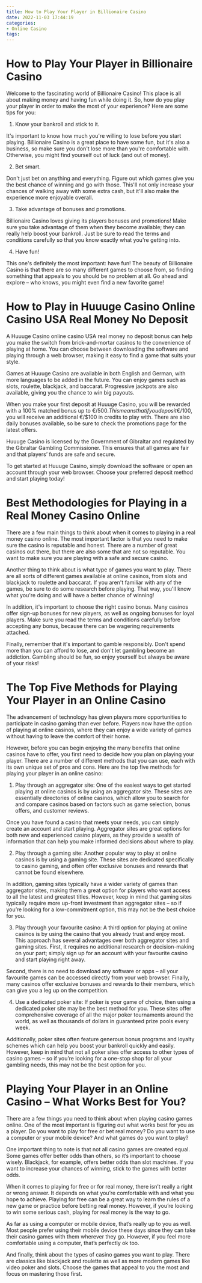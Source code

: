 ```yaml
---
title: How to Play Your Player in Billionaire Casino
date: 2022-11-03 17:44:19
categories:
- Online Casino
tags:
---
```



#  How to Play Your Player in Billionaire Casino

Welcome to the fascinating world of Billionaire Casino! This place is all about making money and having fun while doing it. So, how do you play your player in order to make the most of your experience? Here are some tips for you:

1. Know your bankroll and stick to it.

It's important to know how much you're willing to lose before you start playing. Billionaire Casino is a great place to have some fun, but it's also a business, so make sure you don't lose more than you're comfortable with. Otherwise, you might find yourself out of luck (and out of money).

2. Bet smart.

Don't just bet on anything and everything. Figure out which games give you the best chance of winning and go with those. This'll not only increase your chances of walking away with some extra cash, but it'll also make the experience more enjoyable overall.

3. Take advantage of bonuses and promotions.

Billionaire Casino loves giving its players bonuses and promotions! Make sure you take advantage of them when they become available; they can really help boost your bankroll. Just be sure to read the terms and conditions carefully so that you know exactly what you're getting into.

4. Have fun!

This one's definitely the most important: have fun! The beauty of Billionaire Casino is that there are so many different games to choose from, so finding something that appeals to you should be no problem at all. Go ahead and explore – who knows, you might even find a new favorite game!

#  How to Play in Huuuge Casino Online Casino USA Real Money No Deposit

A Huuuge Casino online casino USA real money no deposit bonus can help you make the switch from brick-and-mortar casinos to the convenience of playing at home. You can choose between downloading the software and playing through a web browser, making it easy to find a game that suits your style.

Games at Huuuge Casino are available in both English and German, with more languages to be added in the future. You can enjoy games such as slots, roulette, blackjack, and baccarat. Progressive jackpots are also available, giving you the chance to win big payouts.

When you make your first deposit at Huuuge Casino, you will be rewarded with a 100% matched bonus up to €/$500. This means that if you deposit €/$100, you will receive an additional €/$100 in credits to play with. There are also daily bonuses available, so be sure to check the promotions page for the latest offers.

Huuuge Casino is licensed by the Government of Gibraltar and regulated by the Gibraltar Gambling Commissioner. This ensures that all games are fair and that players’ funds are safe and secure.

To get started at Huuuge Casino, simply download the software or open an account through your web browser. Choose your preferred deposit method and start playing today!

#  Best Methodologies for Playing in a Real Money Casino Online

There are a few main things to think about when it comes to playing in a real money casino online. The most important factor is that you need to make sure the casino is reputable and honest. There are a number of great casinos out there, but there are also some that are not so reputable. You want to make sure you are playing with a safe and secure casino.

Another thing to think about is what type of games you want to play. There are all sorts of different games available at online casinos, from slots and blackjack to roulette and baccarat. If you aren't familiar with any of the games, be sure to do some research before playing. That way, you'll know what you're doing and will have a better chance of winning!

In addition, it's important to choose the right casino bonus. Many casinos offer sign-up bonuses for new players, as well as ongoing bonuses for loyal players. Make sure you read the terms and conditions carefully before accepting any bonus, because there can be wagering requirements attached.

Finally, remember that it's important to gamble responsibly. Don't spend more than you can afford to lose, and don't let gambling become an addiction. Gambling should be fun, so enjoy yourself but always be aware of your risks!

#  The Top Five Methods for Playing Your Player in an Online Casino 

The advancement of technology has given players more opportunities to participate in casino gaming than ever before. Players now have the option of playing at online casinos, where they can enjoy a wide variety of games without having to leave the comfort of their home.

However, before you can begin enjoying the many benefits that online casinos have to offer, you first need to decide how you plan on playing your player. There are a number of different methods that you can use, each with its own unique set of pros and cons. Here are the top five methods for playing your player in an online casino:

1) Play through an aggregator site: One of the easiest ways to get started playing at online casinos is by using an aggregator site. These sites are essentially directories of online casinos, which allow you to search for and compare casinos based on factors such as game selection, bonus offers, and customer reviews.

Once you have found a casino that meets your needs, you can simply create an account and start playing. Aggregator sites are great options for both new and experienced casino players, as they provide a wealth of information that can help you make informed decisions about where to play.

2) Play through a gaming site: Another popular way to play at online casinos is by using a gaming site. These sites are dedicated specifically to casino gaming, and often offer exclusive bonuses and rewards that cannot be found elsewhere.

In addition, gaming sites typically have a wider variety of games than aggregator sites, making them a great option for players who want access to all the latest and greatest titles. However, keep in mind that gaming sites typically require more up-front investment than aggregator sites – so if you’re looking for a low-commitment option, this may not be the best choice for you.

3) Play through your favourite casino: A third option for playing at online casinos is by using the casino that you already trust and enjoy most. This approach has several advantages over both aggregator sites and gaming sites. First, it requires no additional research or decision-making on your part; simply sign up for an account with your favourite casino and start playing right away.

Second, there is no need to download any software or apps – all your favourite games can be accessed directly from your web browser. Finally, many casinos offer exclusive bonuses and rewards to their members, which can give you a leg up on the competition.

4) Use a dedicated poker site: If poker is your game of choice, then using a dedicated poker site may be the best method for you. These sites offer comprehensive coverage of all the major poker tournaments around the world, as well as thousands of dollars in guaranteed prize pools every week.

Additionally, poker sites often feature generous bonus programs and loyalty schemes which can help you boost your bankroll quickly and easily. However, keep in mind that not all poker sites offer access to other types of casino games – so if you’re looking for a one-stop shop for all your gambling needs, this may not be the best option for you.

#  Playing Your Player in an Online Casino – What Works Best for You?

There are a few things you need to think about when playing casino games online. One of the most important is figuring out what works best for you as a player. Do you want to play for free or bet real money? Do you want to use a computer or your mobile device? And what games do you want to play?

One important thing to note is that not all casino games are created equal. Some games offer better odds than others, so it’s important to choose wisely. Blackjack, for example, offers better odds than slot machines. If you want to increase your chances of winning, stick to the games with better odds.

When it comes to playing for free or for real money, there isn’t really a right or wrong answer. It depends on what you’re comfortable with and what you hope to achieve. Playing for free can be a great way to learn the rules of a new game or practice before betting real money. However, if you’re looking to win some serious cash, playing for real money is the way to go.

As far as using a computer or mobile device, that’s really up to you as well. Most people prefer using their mobile device these days since they can take their casino games with them wherever they go. However, if you feel more comfortable using a computer, that’s perfectly ok too.

And finally, think about the types of casino games you want to play. There are classics like blackjack and roulette as well as more modern games like video poker and slots. Choose the games that appeal to you the most and focus on mastering those first.